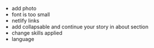-   add photo
-   font is too small
-   netlify links
-   add collapsable and continue your story in about section
-   change skills applied
-   language
